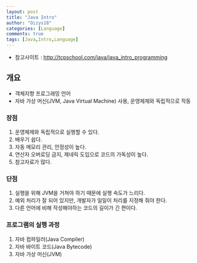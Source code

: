 ```yaml
---
layout: post
title: "Java Intro"
author: "Oizys18"
categories: [Language]
comments: true
tags: [Java,Intro,Language]
---
```

- 참고사이트 : http://tcpschool.com/java/java_intro_programming
## 개요
- 객체지향 프로그래밍 언어
- 자바 가상 머신(JVM, Java Virtual Machine) 사용, 운영체제와 독립적으로 작동

### 장점
1. 운영체제와 독립적으로 실행할 수 있다.
2. 배우기 쉽다.
3. 자동 메모리 관리, 안정성이 높다.
4. 연산자 오버로딩 금지, 제네릭 도입으로 코드의 가독성이 높다.
5. 참고자료가 많다.

### 단점
1. 실행을 위해 JVM을 거쳐야 하기 때문에 실행 속도가 느리다.
2. 예외 처리가 잘 되어 있지만, 개발자가 일일이 처리를 지정해 줘야 한다.
3. 다른 언어에 비해 작성해야하는 코드의 길이가 긴 편이다.

### 프로그램의 실행 과정
1. 자바 컴파일러(Java Compiler)
2. 자바 바이트 코드(Java Bytecode)
3. 자바 가상 머신(JVM)

